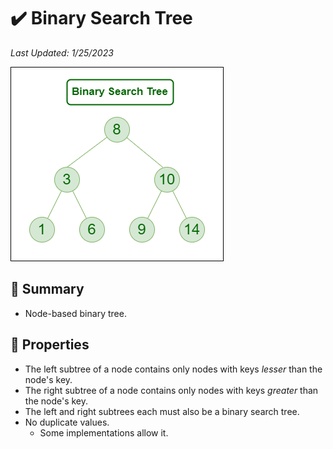 # :heavy_check_mark: Binary Search Tree
*Last Updated: 1/25/2023*

![Image of a binary search tree](../../../images/data-structures/non-linear/tree/binary-search-tree.png)

## :round_pushpin: Summary
- Node-based binary tree.

## :round_pushpin: Properties
- The left subtree of a node contains only nodes with keys *lesser* than the node's key.
- The right subtree of a node contains only nodes with keys *greater* than the node's key.
- The left and right subtrees each must also be a binary search tree.
- No duplicate values.
  - Some implementations allow it.
